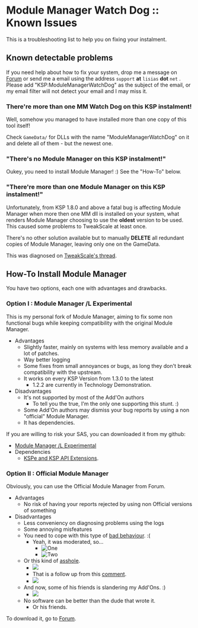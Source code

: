# Module Manager Watch Dog :: Known Issues

This is a troubleshooting list to help you on fixing your instalment.


## Known detectable problems

If you need help about how to fix your system, drop me a message on [Forum](https://forum.kerbalspaceprogram.com/index.php?/profile/187168-lisias/) or send me a email using the address `support` **at** `lisias` **dot** `net` . Please add "KSP:ModuleManagerWatchDog" as the subject of the email, or my email filter will not detect your email and I may miss it.

### There're more than one MM Watch Dog on this KSP instalment!

Well, somehow you managed to have installed more than one copy of this tool itself!

Check `GameData/` for DLLs with the name "ModuleManagerWatchDog" on it and delete all of them - but the newest one.

### "There's no Module Manager on this KSP instalment!"

Oukey, you need to install Module Manager! :) See the "How-To" below.

###  "There're more than one Module Manager on this KSP instalment!"

Unfortunately, from KSP 1.8.0 and above a fatal bug is affecting Module Manager when more then one MM dll is installed on your system, what renders Module Manager choosing to use the **oldest** version to be used. This caused some problems to TweakScale at least once.

There's no other solution available but to manually **DELETE** all redundant copies of Module Manager, leaving only one on the GameData. 

This was diagnosed on [TweakScale's thread](https://forum.kerbalspaceprogram.com/index.php?/topic/179030-ksp-141-tweakscale-under-lisias-management-24314-2020-0519/&do=findComment&comment=3797945).

## How-To Install Module Manager

You have two options, each one with advantages and drawbacks.

### Option I : Module Manager /L Experimental

This is my personal fork of Module Manager, aiming to fix some non functional bugs while keeping compatibility with the original Module Manager.

* Advantages
	+ Slightly faster, mainly on systems with less memory available and a lot of patches.
	+ Way better logging
	+ Some fixes from small annoyances or bugs, as long they don't break compatibility with the upstream. 
	+ It works on every KSP Version from 1.3.0 to the latest
		- 1.2.2 are currently in Technology Demonstration.
* Disadvantages
	+ It's not supported by most of the Add'On authors
		- To tell you the true, I'm the only one supporting this stunt. :)
	+ Some Add'On authors may dismiss your bug reports by using a non "official" Module Manager.
	+ It has dependencies.

If you are willing to risk your SAS, you can downloaded it from my github:

* [Module Manager /L Experimental](https://github.com/net-lisias-ksp/ModuleManager/releases)
* Dependencies
	+ [KSPe and KSP API Extensions](https://github.com/net-lisias-ksp/KSPAPIExtensions).

### Option II : Official Module Manager

Obviously, you can use the Official Module Manager from Forum.

* Advantages
	+ No risk of having your reports rejected by using non Official versions of something
* Disadvantages
	+ Less conveniency on diagnosing problems using the logs
	+ Some annoying misfeatures
	+ You need to cope with this type of [bad behaviour](https://forum.kerbalspaceprogram.com/index.php?/topic/50533-18x-19x-module-manager-413-november-30th-2019-right-to-ludicrous-speed/&do=findComment&comment=3742972). :(
		- Yeah, it was moderated, so...
			-  ![One](./Screen%20Shot%202020-02-18%20at%2008.59.14.png)
			-  ![Two](./Screen%20Shot%202020-02-18%20at%2008.59.21.png)
	+ Or this kind of [asshole](https://forum.kerbalspaceprogram.com/index.php?/topic/50533-18x-110x-module-manager-414-july-7th-2020-locked-inside-edition/&do=findComment&comment=3816948). 
		- ![](./Screen%20Shot%202020-07-08%20at%2007.47.29.png) 
		- That is a follow up from this [comment](https://github.com/UbioWeldingLtd/UbioWeldContinued/issues/47#issuecomment-655553866).
		- ![](./Screen%20Shot%202020-07-11%20at%2007.29.20.png)
	+ And now, some of his friends is slandering my Add'Ons. :)
		- ![](./Screen%20Shot%202020-07-14%20at%2002.14.51.png) 
	+ No software can be better than the dude that wrote it.
		- Or his friends. 

To download it, go to [Forum](https://forum.kerbalspaceprogram.com/index.php?/topic/50533-*).
